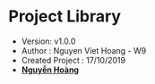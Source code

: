 # Project Library

- Version: v1.0.0
- Author : Nguyen Viet Hoang - W9
- Created Project : 17/10/2019
- **[Nguyễn Hoàng](https://www.facebook.com/viethoang2812)**
